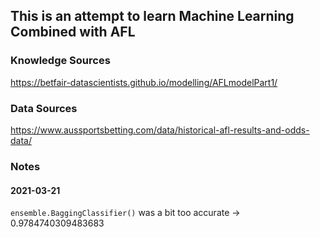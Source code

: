 ## This is an attempt to learn Machine Learning Combined with AFL

### Knowledge Sources
https://betfair-datascientists.github.io/modelling/AFLmodelPart1/

### Data Sources
https://www.aussportsbetting.com/data/historical-afl-results-and-odds-data/

### Notes

#### 2021-03-21
`ensemble.BaggingClassifier()` was a bit too accurate -> 0.9784740309483683